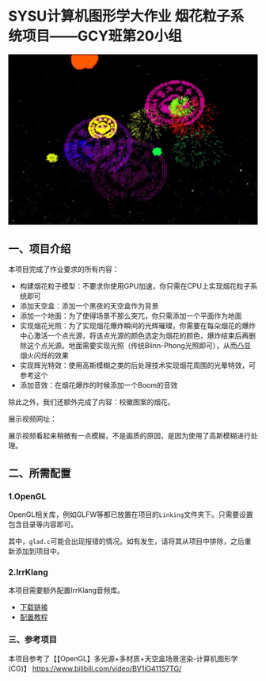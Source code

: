 # SYSU计算机图形学大作业 烟花粒子系统项目——GCY班第20小组

<img src="img/test.png">

## 一、项目介绍

本项目完成了作业要求的所有内容：

+ 构建烟花粒子模型：不要求你使用GPU加速，你只需在CPU上实现烟花粒子系统即可
+ 添加天空盒：添加一个黑夜的天空盒作为背景
+ 添加一个地面：为了使得场景不那么突兀，你只需添加一个平面作为地面
+ 实现烟花光照：为了实现烟花爆炸瞬间的光辉璀璨，你需要在每朵烟花的爆炸中心激活一个点光源，将该点光源的颜色选定为烟花的颜色，爆炸结束后再删除这个点光源。地面需要实现光照（传统Blinn-Phong光照即可），从而凸显烟火闪烁的效果
+ 实现辉光特效：使用高斯模糊之类的后处理技术实现烟花周围的光晕特效，可参考这个
+ 添加音效：在烟花爆炸的时候添加一个Boom的音效

除此之外，我们还额外完成了内容：校徽图案的烟花。

展示视频网址：

展示视频看起来稍微有一点模糊，不是画质的原因，是因为使用了高斯模糊进行处理。

## 二、所需配置

### 1.OpenGL

OpenGL相关库，例如GLFW等都已放置在项目的`Linking`文件夹下。只需要设置包含目录等内容即可。

其中，`glad.c`可能会出现报错的情况。如有发生，请将其从项目中排除，之后重新添加到项目中。

### 2.IrrKlang

本项目需要额外配置IrrKlang音频库。

* [下载链接](https://www.ambiera.com/irrklang/downloads.html)
* [配置教程](https://blog.csdn.net/weixin_46525412/article/details/120639492)

### 三、参考项目

本项目参考了【【OpenGL】多光源+多材质+天空盒场景渲染-计算机图形学(CG)】 https://www.bilibili.com/video/BV1iG411S7TG/
